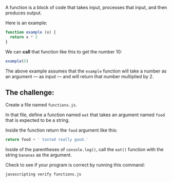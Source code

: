 A function is a block of code that takes input, processes that input, and then produces output.

Here is an example:

```js
function example (x) {
  return x * 2
}
```

We can **call** that function like this to get the number 10:

```js
example(5)
```

The above example assumes that the `example` function will take a number as an argument –– as input –– and will return that number multiplied by 2.

## The challenge:

Create a file named `functions.js`.

In that file, define a function named `eat` that takes an argument named `food`
that is expected to be a string.

Inside the function return the `food` argument like this:

```js
return food + ' tasted really good.'
```

Inside of the parentheses of `console.log()`, call the `eat()` function with the string `bananas` as the argument.

Check to see if your program is correct by running this command:

```bash
javascripting verify functions.js
```

